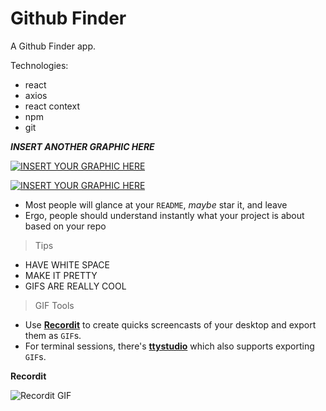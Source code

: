 # Github Finder

A Github Finder app.

Technologies:

- react
- axios
- react context
- npm 
- git

***INSERT ANOTHER GRAPHIC HERE***

[![INSERT YOUR GRAPHIC HERE](https://res.cloudinary.com/dscipfbfx/image/upload/v1589455139/Github%20Finder/Home.png)]()

[![INSERT YOUR GRAPHIC HERE](https://res.cloudinary.com/dscipfbfx/image/upload/v1589455112/Github%20Finder/Profile.png)]()

- Most people will glance at your `README`, *maybe* star it, and leave
- Ergo, people should understand instantly what your project is about based on your repo

> Tips

- HAVE WHITE SPACE
- MAKE IT PRETTY
- GIFS ARE REALLY COOL

> GIF Tools

- Use <a href="http://recordit.co/" target="_blank">**Recordit**</a> to create quicks screencasts of your desktop and export them as `GIF`s.
- For terminal sessions, there's <a href="https://github.com/chjj/ttystudio" target="_blank">**ttystudio**</a> which also supports exporting `GIF`s.

**Recordit**

![Recordit GIF](http://g.recordit.co/iLN6A0vSD8.gif)

